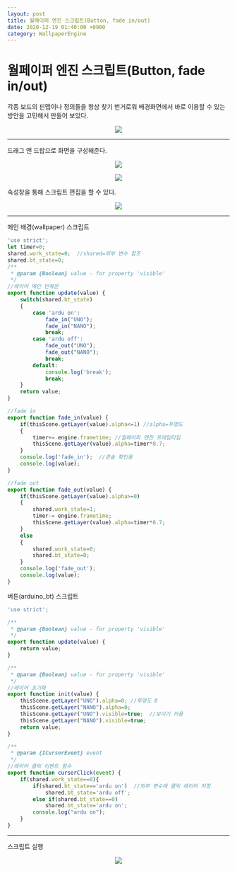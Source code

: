 ```yaml
---
layout: post
title: 월페이퍼 엔진 스크립트(Button, fade in/out)
date: 2020-12-19 01:40:00 +0900
category: WallpaperEngine
---
```

# 월페이퍼 엔진 스크립트(Button, fade in/out)
각종 보드의 핀맵이나 정의들을 항상 찾기 번거로워 배경화면에서 바로 이용할 수 있는 방안을 고민해서 만들어 보았다.
<p align="center"><img src="https://user-images.githubusercontent.com/48232366/102642342-ddff4900-41a0-11eb-964c-1e9017dba8e8.gif"></p>

***

드래그 앤 드랍으로 화면을 구성해준다.
<p align="center"><img src="https://user-images.githubusercontent.com/48232366/102640934-97a8ea80-419e-11eb-87dd-a0334b6071ac.JPG"></p>

<p align="center"><img src="https://user-images.githubusercontent.com/48232366/102640938-98da1780-419e-11eb-81f8-4b03712e6a0c.JPG"></p>

속성창을 통해 스크립트 편집을 할 수 있다.
<p align="center"><img src="https://user-images.githubusercontent.com/48232366/102640940-9972ae00-419e-11eb-95c4-ac4d287d335c.JPG"></p>

***

메인 배경(wallpaper) 스크립트
```javascript
'use strict';
let timer=0;
shared.work_state=0;  //shared=외부 변수 참조
shared.bt_state=0;
/**
 * @param {Boolean} value - for property 'visible'
 */
//레이어 메인 반복문
export function update(value) {
	switch(shared.bt_state)
	{
		case 'ardu on':
			fade_in("UNO");
			fade_in("NANO");
			break;
		case 'ardu off':
			fade_out("UNO");
			fade_out("NANO");
			break;
		default:
			console.log('break');
			break;
	}
	return value;
}

//fade in
export function fade_in(value) {
	if(thisScene.getLayer(value).alpha<=1) //alpha=투명도
	{
		timer+= engine.frametime; //월페이퍼 엔진 프레임타임
		thisScene.getLayer(value).alpha=timer*0.7;
	}
	console.log('fade_in');  //콘솔 확인용
	console.log(value);
}

//fade out
export function fade_out(value) {
	if(thisScene.getLayer(value).alpha>=0)
	{
		shared.work_state=1;
		timer-= engine.frametime;
		thisScene.getLayer(value).alpha=timer*0.7;
	}
	else
	{
		shared.work_state=0;
		shared.bt_state=0;
	}
	console.log('fade_out');
	console.log(value);
}
```

버튼(arduino_bt) 스크립트
```javascript
'use strict';

/**
 * @param {Boolean} value - for property 'visible'
 */
export function update(value) {
	return value;
}

/**
 * @param {Boolean} value - for property 'visible'
 */
//레이어 초기화
export function init(value) {
	thisScene.getLayer("UNO").alpha=0; //투명도 0
	thisScene.getLayer("NANO").alpha=0;
	thisScene.getLayer("UNO").visible=true;  //보이기 허용
	thisScene.getLayer("NANO").visible=true;
	return value;
}

/**
 * @param {ICursorEvent} event
 */
//레이어 클릭 이벤트 함수
export function cursorClick(event) {
	if(shared.work_state==0){
		if(shared.bt_state=='ardu on')  //외부 변수에 클릭 레이어 저장
			shared.bt_state='ardu off';
		else if(shared.bt_state==0)
			shared.bt_state='ardu on';
		console.log("ardu on");
	}
}
```

***

스크립트 실행
<p align="center"><img src="https://user-images.githubusercontent.com/48232366/102641583-a643d180-419f-11eb-88b8-258c60a467cc.gif"></p>
